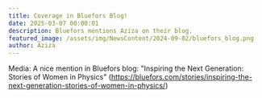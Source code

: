 ```yaml
---
title: Coverage in Bluefors Blog!
date: 2025-03-07 00:00:01
description: Bluefors mentions Aziza on their blog.
featured_image: /assets/img/NewsContent/2024-09-02/bluefors_blog.png
author: Aziza
---
```


Media: A nice mention in Bluefors blog: "Inspiring the Next Generation: Stories of Women in Physics" (https://bluefors.com/stories/inspiring-the-next-generation-stories-of-women-in-physics/)

